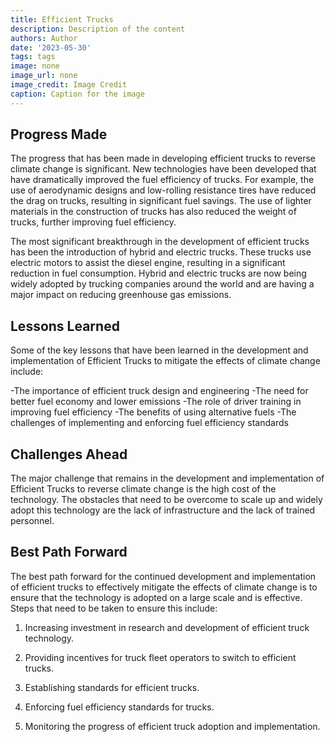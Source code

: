 ```yaml
---
title: Efficient Trucks
description: Description of the content
authors: Author
date: '2023-05-30'
tags: tags
image: none
image_url: none
image_credit: Image Credit
caption: Caption for the image
---
```


## Progress Made

The progress that has been made in developing efficient trucks to reverse climate change is significant. New technologies have been developed that have dramatically improved the fuel efficiency of trucks. For example, the use of aerodynamic designs and low-rolling resistance tires have reduced the drag on trucks, resulting in significant fuel savings. The use of lighter materials in the construction of trucks has also reduced the weight of trucks, further improving fuel efficiency.

The most significant breakthrough in the development of efficient trucks has been the introduction of hybrid and electric trucks. These trucks use electric motors to assist the diesel engine, resulting in a significant reduction in fuel consumption. Hybrid and electric trucks are now being widely adopted by trucking companies around the world and are having a major impact on reducing greenhouse gas emissions.

## Lessons Learned

Some of the key lessons that have been learned in the development and implementation of Efficient Trucks to mitigate the effects of climate change include:

-The importance of efficient truck design and engineering
-The need for better fuel economy and lower emissions
-The role of driver training in improving fuel efficiency
-The benefits of using alternative fuels
-The challenges of implementing and enforcing fuel efficiency standards

## Challenges Ahead

The major challenge that remains in the development and implementation of Efficient Trucks to reverse climate change is the high cost of the technology. The obstacles that need to be overcome to scale up and widely adopt this technology are the lack of infrastructure and the lack of trained personnel.

## Best Path Forward

The best path forward for the continued development and implementation of efficient trucks to effectively mitigate the effects of climate change is to ensure that the technology is adopted on a large scale and is effective. Steps that need to be taken to ensure this include:

1. Increasing investment in research and development of efficient truck technology.

2. Providing incentives for truck fleet operators to switch to efficient trucks.

3. Establishing standards for efficient trucks.

4. Enforcing fuel efficiency standards for trucks.

5. Monitoring the progress of efficient truck adoption and implementation.
